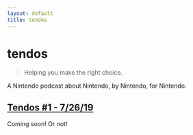 ```yaml
---
layout: default
title: tendos
---
```


# tendos

>Helping you make the right choice.

A Nintendo podcast about Nintendo, by Nintendo, for Nintendo.


## [Tendos #1 - 7/26/19](#)

Coming soon! Or not!
